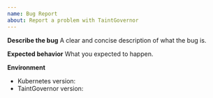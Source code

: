 ```yaml
---
name: Bug Report
about: Report a problem with TaintGovernor
---
```


**Describe the bug**
A clear and concise description of what the bug is.

**Expected behavior**
What you expected to happen.

**Environment**
- Kubernetes version:
- TaintGovernor version:
